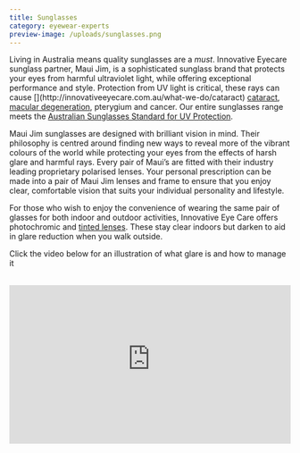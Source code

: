 ```yaml
---
title: Sunglasses
category: eyewear-experts
preview-image: /uploads/sunglasses.png
---
```

<div class="employee-heading">
<p><p>Living in Australia means quality sunglasses are a <i>must</i>. Innovative Eyecare sunglass partner, Maui Jim, is a sophisticated sunglass brand that protects your eyes from harmful ultraviolet light, while offering exceptional performance and style. Protection from UV light is critical, these rays can cause [](http://innovativeeyecare.com.au/what-we-do/cataract) <a href="http://innovativeeyecare.com.au/what-we-do/cataract">cataract</a>, <a href="http://innovativeeyecare.com.au/what-we-do/macular-degeneration">macular degeneration</a>, pterygium and cancer. Our entire sunglasses range meets the <a href="https://www.arpansa.gov.au/understanding-radiation/radiation-sources/more-radiation-sources/sun-protection-sunglasses#australian-standards-for-sunglasses">Australian Sunglasses Standard for UV Protection</a>.</p>
</div>

Maui Jim sunglasses are designed with brilliant vision in mind. Their philosophy is centred around finding new ways to reveal more of the vibrant colours of the world while protecting your eyes from the effects of harsh glare and harmful rays. Every pair of Maui’s are fitted with their industry leading proprietary polarised lenses. Your personal prescription can be made into a pair of Maui Jim lenses and frame to ensure that you enjoy clear, comfortable vision that suits your individual personality and lifestyle.

For those who wish to enjoy the convenience of wearing the same pair of glasses for both indoor and outdoor activities, Innovative Eye Care offers photochromic and [tinted lenses](https://www.innovativeeyecare.com.au/what-we-do/glasses). These stay clear indoors but darken to aid in glare reduction when you walk outside.

Click the video below for an illustration of what glare is and how to manage it

<br>

<div class="myWrapper" style="position: relative; padding-bottom: 56.25%; height: 0;"><iframe frameborder="0" type="text/html" src="https://2689-2347.captiv8online.com/animations/embed/one/polarised-lenses-car?player_width=100%&player_height=100%&site_company_language=34&autostart=false" width="100%" height="100%" style="position:absolute;top:0;left:0;width:100%;height:100%;"></iframe></div>